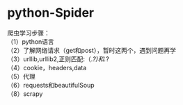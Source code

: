 # python-Spider
爬虫学习步骤：<br/>
（1）python语言<br/>
（2）了解网络请求（get和post），暂时这两个，遇到问题再学<br/>
（3）urllib,urllib2,正则匹配:（.*?)和.*?<br/>
（4）cookie，headers,data<br/>
（5）代理<br/>
（6）requests和beautifulSoup<br/>
（8）scrapy<br/>















